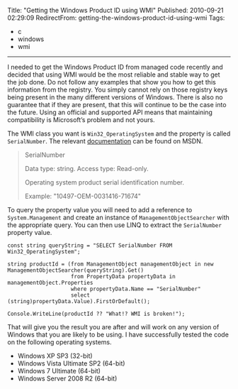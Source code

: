 Title: "Getting the Windows Product ID using WMI"
Published: 2010-09-21 02:29:09
RedirectFrom: getting-the-windows-product-id-using-wmi
Tags:
  - c
  - windows
  - wmi
---
I needed to get the Windows Product ID from managed code recently and decided that using WMI would be the most reliable and stable way to get the job done. Do not follow any examples that show you how to get this information from the registry. You simply cannot rely on those registry keys being present in the many different versions of Windows. There is also no guarantee that if they are present, that this will continue to be the case into the future. Using an official and supported API means that maintaining compatibility is Microsoft’s problem and not yours.

The WMI class you want is `Win32_OperatingSystem` and the property is called `SerialNumber`. The relevant [documentation](http://msdn.microsoft.com/en-us/library/aa394239(VS.85).aspx) can be found on MSDN.

> SerialNumber
>
> Data type: string. Access type: Read-only.
>
> Operating system product serial identification number.
>
> Example: "10497-OEM-0031416-71674"

To query the property value you will need to add a reference to `System.Management` and create an instance of `ManagementObjectSearcher` with the appropriate query. You can then use LINQ to extract the `SerialNumber` property value.

    const string queryString = "SELECT SerialNumber FROM Win32_OperatingSystem";
    
    string productId = (from ManagementObject managementObject in new ManagementObjectSearcher(queryString).Get()
                        from PropertyData propertyData in managementObject.Properties
                        where propertyData.Name == "SerialNumber"
                        select (string)propertyData.Value).FirstOrDefault();
    
    Console.WriteLine(productId ?? "What!? WMI is broken!");

That will give you the result you are after and will work on any version of Windows that you are likely to be using. I have successfully tested the code on the following operating systems.

-   Windows XP SP3 (32-bit)
-   Windows Vista Ultimate SP2 (64-bit)
-   Windows 7 Ultimate (64-bit)
-   Windows Server 2008 R2 (64-bit)
